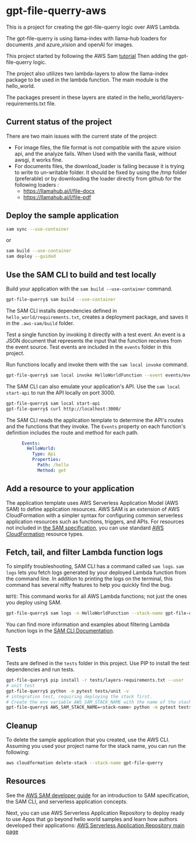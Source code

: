 # gpt-file-querry-aws

This is a project for creating the gpt-file-querry logic over AWS Lambda.

The gpt-file-querry is using llama-index with llama-hub loaders for documents
,and azure_vision and openAI for images. 

This project started by following the AWS Sam [tutorial](https://docs.aws.amazon.com/serverless-application-model/latest/developerguide/serverless-getting-started-hello-world.html)
Then adding the gpt-file-querry logic.

The project also utilizes two lambda-layers to allow the llama-index package to be used in the lambda function.
The main module is the hello_world.

The packages present in these layers are stated in the hello_world/layers-requirements.txt file.

## Current status of the project
There are two main issues with the current state of the project:
- For image files, the file format is not compatible with the azure vision api, and the analyze fails.
  When Used with the  vanilla flask, without awsgi, it works fine.
- For documents files, the download_loader is failing because it is trying to write to un-writable folder.
  It should be fixed by using the /tmp folder (preferable) 
  or by downloading the loader directly from github for the following loaders : 
  - https://llamahub.ai/l/file-docx
  - https://llamahub.ai/l/file-pdf

## Deploy the sample application
```bash
sam sync --use-container
```

or 
```bash
sam build --use-container
sam deploy --guided
```



## Use the SAM CLI to build and test locally

Build your application with the `sam build --use-container` command.

```bash
gpt-file-querry$ sam build --use-container
```

The SAM CLI installs dependencies defined in `hello_world/requirements.txt`, creates a deployment package, and saves it in the `.aws-sam/build` folder.

Test a single function by invoking it directly with a test event. An event is a JSON document that represents the input that the function receives from the event source. Test events are included in the `events` folder in this project.

Run functions locally and invoke them with the `sam local invoke` command.

```bash
gpt-file-querry$ sam local invoke HelloWorldFunction --event events/event.json
```

The SAM CLI can also emulate your application's API. Use the `sam local start-api` to run the API locally on port 3000.

```bash
gpt-file-querry$ sam local start-api
gpt-file-querry$ curl http://localhost:3000/
```

The SAM CLI reads the application template to determine the API's routes and the functions that they invoke. The `Events` property on each function's definition includes the route and method for each path.

```yaml
      Events:
        HelloWorld:
          Type: Api
          Properties:
            Path: /hello
            Method: get
```

## Add a resource to your application
The application template uses AWS Serverless Application Model (AWS SAM) to define application resources. AWS SAM is an extension of AWS CloudFormation with a simpler syntax for configuring common serverless application resources such as functions, triggers, and APIs. For resources not included in [the SAM specification](https://github.com/awslabs/serverless-application-model/blob/master/versions/2016-10-31.md), you can use standard [AWS CloudFormation](https://docs.aws.amazon.com/AWSCloudFormation/latest/UserGuide/aws-template-resource-type-ref.html) resource types.

## Fetch, tail, and filter Lambda function logs

To simplify troubleshooting, SAM CLI has a command called `sam logs`. `sam logs` lets you fetch logs generated by your deployed Lambda function from the command line. In addition to printing the logs on the terminal, this command has several nifty features to help you quickly find the bug.

`NOTE`: This command works for all AWS Lambda functions; not just the ones you deploy using SAM.

```bash
gpt-file-querry$ sam logs -n HelloWorldFunction --stack-name gpt-file-querry --tail
```

You can find more information and examples about filtering Lambda function logs in the [SAM CLI Documentation](https://docs.aws.amazon.com/serverless-application-model/latest/developerguide/serverless-sam-cli-logging.html).

## Tests

Tests are defined in the `tests` folder in this project. Use PIP to install the test dependencies and run tests.

```bash
gpt-file-querry$ pip install -r tests/layers-requirements.txt --user
# unit test
gpt-file-querry$ python -m pytest tests/unit -v
# integration test, requiring deploying the stack first.
# Create the env variable AWS_SAM_STACK_NAME with the name of the stack we are testing
gpt-file-querry$ AWS_SAM_STACK_NAME=<stack-name> python -m pytest tests/integration -v
```

## Cleanup

To delete the sample application that you created, use the AWS CLI. Assuming you used your project name for the stack name, you can run the following:

```bash
aws cloudformation delete-stack --stack-name gpt-file-querry
```

## Resources

See the [AWS SAM developer guide](https://docs.aws.amazon.com/serverless-application-model/latest/developerguide/what-is-sam.html) for an introduction to SAM specification, the SAM CLI, and serverless application concepts.

Next, you can use AWS Serverless Application Repository to deploy ready to use Apps that go beyond hello world samples and learn how authors developed their applications: [AWS Serverless Application Repository main page](https://aws.amazon.com/serverless/serverlessrepo/)
